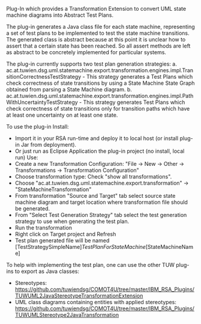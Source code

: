 Plug-In which provides a Transformation Extension to convert UML state machine diagrams into Abstract Test Plans.
 
The plug-in generates a Java class file for each state machine, representing a set of test plans to be implemented to test the state machine transitions.
The generated class is abstract because at this point it is unclear how to assert that a certain state has been reached. So all assert methods are left as abstract to be concretely implemented for particular systems.

The plug-in currently supports two test plan generation strategies:
 a. ac.at.tuwien.dsg.uml.statemachine.export.transformation.engines.impl.TransitionCorrectnessTestStrategy
    - This strategy generates a Test Plans which check correctness of state transitions by using a State Machine State Graph obtained from parsing a State Machine diagram.
 b. ac.at.tuwien.dsg.uml.statemachine.export.transformation.engines.impl.PathWithUncertaintyTestStrategy
    - This strategy generates Test Plans which check correctness of state transitions only for transition paths which have at least one uncertainty on at least one state.

To use the plug-in
 Install:
   - Import it in your RSA run-time and deploy it to local host (or install plug-in Jar from deployment).
   - Or just run as Eclipse Application the plug-in project (no install, local run)
 Use:
   - Create a new Transformation Configuration: "File -> New -> Other -> Transformations -> Transformation Configuration"
   - Choose transformation type: Check "show all transformations". 
   - Choose "ac.at.tuwien.dsg.uml.statemachine.export.transformation" -> "StateMachineTransformation"
   - From transformation "Source and Target" tab select source state machine diagram and target location where transformation file should be generated.
   - From "Select Test Generation Strategy" tab select the test generation strategy to use when generating the test plan.
   - Run the transformation
   - Right click on Target project and Refresh
   - Test plan generated file will be named [TestStrategySimpleName]_TestPlanForStateMachine_[StateMachineName]


To help with implementing the test plan, one can use the other TUW plug-ins to export as Java classes:
 - Stereotypes: https://github.com/tuwiendsg/COMOT4U/tree/master/IBM_RSA_Plugins/TUWUML2JavaStereotypeTransformationExtension
 - UML class diagrams containing entities with applied stereotypes: https://github.com/tuwiendsg/COMOT4U/tree/master/IBM_RSA_Plugins/TUWUMLStereotype2JavaTransformation

